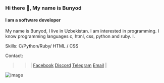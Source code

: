### Hi there 👋, My name is Bunyod
#### I am a software developer
My name is Bunyod, I live in Uzbekistan. I am interested in programming. I know programming languages c, html, css, python and ruby. I.

Skills: C/Python/Ruby/ HTML / CSS


Contact:
>>| 
[Facebook](http://facebook.com/Bunyod_Qutpiddinov)
[Discord](http://discord.com/Bunyod_Qutpiddinov#1267)
[Telegram](http://t.me/Bunyod_Qutpiddinov)
[Email](http://mailto:bunyodqutpiddinov6@gmail.com)
>>|


![image](https://user-images.githubusercontent.com/96412358/187134254-bb920a36-de00-4969-a7f9-052dc6f36c97.png)






